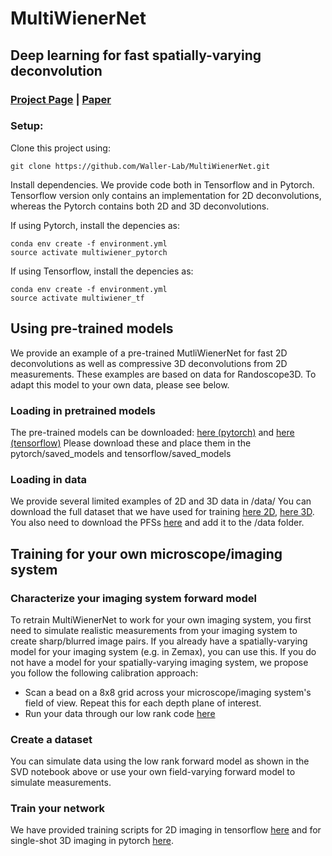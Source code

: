 # MultiWienerNet
## Deep learning for fast spatially-varying deconvolution 

### [Project Page](https://waller-lab.github.io/MultiWienerNet/) | [Paper](https://doi.org/10.1364/OPTICA.442438)

### Setup:
Clone this project using:
```
git clone https://github.com/Waller-Lab/MultiWienerNet.git
```

Install dependencies. We provide code both in Tensorflow and in Pytorch. Tensorflow version only contains an implementation for 2D deconvolutions, whereas the Pytorch contains both 2D and 3D deconvolutions. 

If using Pytorch, install the depencies as:

```
conda env create -f environment.yml
source activate multiwiener_pytorch
```

If using Tensorflow, install the depencies as:

```
conda env create -f environment.yml
source activate multiwiener_tf
```

## Using pre-trained models
We provide an example of a pre-trained MutliWienerNet for fast 2D deconvolutions as well as compressive 3D deconvolutions from 2D measurements. These examples are based on data for Randoscope3D. To adapt this model to your own data, please see below. 


### Loading in pretrained models
The pre-trained models can be downloaded: [here (pytorch)](https://drive.google.com/drive/folders/1teIPp2q2ce0l9FjYe0LuC9c-Rpq2fA8x?usp=sharing) and [here (tensorflow)](https://drive.google.com/drive/folders/1E3bye75ovDvfKsDG4IMe_hzo5wQU1zTP?usp=sharing) 
Please download these and place them in the pytorch/saved_models and tensorflow/saved_models

### Loading in data 
We provide several limited examples of 2D and 3D data in /data/
You can download the full dataset that we have used for training [here 2D](https://drive.google.com/drive/folders/199awM1qqQDqScgeI_HF65CG9PyjUWHGH?usp=sharing), [here 3D](https://drive.google.com/drive/folders/1QxtvjhCjnq9PtS9qMn5TVtSbg5sck3Ju?usp=sharing).
You also need to download the PFSs [here](https://drive.google.com/drive/folders/103q6fND3W7hH-TCkCRv6Ho0xfgyScbvK?usp=sharing) and add it to the /data folder. 

## Training for your own microscope/imaging system

### Characterize your imaging system forward model 
To retrain MultiWienerNet to work for your own imaging system, you first need to simulate realistic measurements from your imaging system to create sharp/blurred image pairs. If you already have a spatially-varying model for your imaging system (e.g. in Zemax), you can use this. If you do not have a model for your spatially-varying imaging system, we propose you follow the following calibration approach: 

* Scan a bead on a 8x8 grid across your microscope/imaging system's field of view. Repeat this for each depth plane of interest. 
* Run your data through our low rank code [here](https://github.com/Waller-Lab/MultiWienerNet/tree/main/common/process_psf_for_svd.ipynb)
    
### Create a dataset 
You can simulate data using the low rank forward model as shown in the SVD notebook above or use your own field-varying forward model to simulate measurements. 
### Train your network
We have provided training scripts for 2D imaging in tensorflow [here](https://github.com/Waller-Lab/MultiWienerNet/blob/main/tensorflow/2D%20deconvolution%20demo%20(pretrained).ipynb) and for single-shot 3D imaging in pytorch [here](https://github.com/Waller-Lab/MultiWienerNet/blob/main/pytorch/3D%20deconvolution%20demo%20(pretrained).ipynb). 
